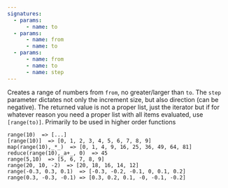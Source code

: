 ```yaml
---
signatures:
  - params:
      - name: to
  - params:
      - name: from
      - name: to
  - params:
      - name: from
      - name: to
      - name: step
---
```


Creates a range of numbers from `from`, no greater/larger than `to`. The `step`
parameter dictates not only the increment size, but also direction (can be
negative). The returned value is not a proper list, just the iterator but if for
whatever reason you need a proper list with all items evaluated, use
`[range(to)]`. Primarily to be used in higher order functions

```scarpet
range(10)  => [...]
[range(10)]  => [0, 1, 2, 3, 4, 5, 6, 7, 8, 9]
map(range(10),_*_)  => [0, 1, 4, 9, 16, 25, 36, 49, 64, 81]
reduce(range(10),_a+_, 0)  => 45
range(5,10)  => [5, 6, 7, 8, 9]
range(20, 10, -2)  => [20, 18, 16, 14, 12]
range(-0.3, 0.3, 0.1)  => [-0.3, -0.2, -0.1, 0, 0.1, 0.2]
range(0.3, -0.3, -0.1) => [0.3, 0.2, 0.1, -0, -0.1, -0.2]
```

